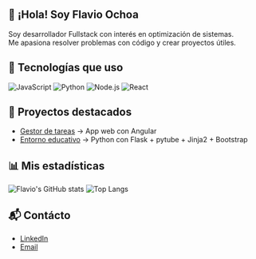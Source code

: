 ## 👋 ¡Hola! Soy Flavio Ochoa  
Soy desarrollador Fullstack con interés en optimización de sistemas.  
Me apasiona resolver problemas con código y crear proyectos útiles.
## 🚀 Tecnologías que uso
![JavaScript](https://img.shields.io/badge/-JavaScript-F7DF1E?logo=javascript&logoColor=000)
![Python](https://img.shields.io/badge/-Python-3776AB?logo=python&logoColor=fff)
![Node.js](https://img.shields.io/badge/-Node.js-339933?logo=node.js&logoColor=fff)
![React](https://img.shields.io/badge/-React-61DAFB?logo=react&logoColor=000)
## 📌 Proyectos destacados
- [Gestor de tareas](https://github.com/flavioOchoa1/crud) → App web con Angular
- [Entorno educativo](https://github.com/flavioOchoa1/youtube_downloader_web) → Python con Flask  + pytube + Jinja2  + Bootstrap 
## 📊 Mis estadísticas
![Flavio's GitHub stats](https://github-readme-stats.vercel.app/api?username=flavioOchoa1&show_icons=true&theme=tokyonight)
![Top Langs](https://github-readme-stats.vercel.app/api/top-langs/?username=flavioOchoa1&layout=compact&theme=tokyonight)
## 📬 Contácto
- [LinkedIn](www.linkedin.com/in/arturoochoa1)
- [Email](mailto:flavioarturoo@gmail.com)
